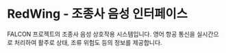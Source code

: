 # RedWing - 조종사 음성 인터페이스

FALCON 프로젝트의 조종사 음성 상호작용 시스템입니다. 영어 항공 통신을 실시간으로 처리하여 활주로 상태, 조류 위험도 등의 정보를 제공합니다.
